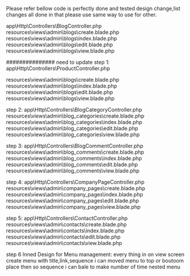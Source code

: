 Please refer bellow code is perfectly done and tested design change,list changes all done in that
please use same way to use for other.

app\Http\Controllers\BlogController.php
resources\views\admin\blogs\create.blade.php
resources\views\admin\blogs\index.blade.php
resources\views\admin\blogs\edit.blade.php
resources\views\admin\blogs\view.blade.php

###############
need to update
step 1:
app\Http\Controllers\ProductController.php

resources\views\admin\blogs\create.blade.php
resources\views\admin\blogs\index.blade.php
resources\views\admin\blogs\edit.blade.php
resources\views\admin\blogs\view.blade.php

step 2:
app\Http\Controllers\BlogCategoryController.php
resources\views\admin\blog_categories\create.blade.php
resources\views\admin\blog_categories\index.blade.php
resources\views\admin\blog_categories\edit.blade.php
resources\views\admin\blog_categories\view.blade.php

step 3:
app\Http\Controllers\BlogCommentController.php
resources\views\admin\blog_comments\create.blade.php
resources\views\admin\blog_comments\index.blade.php
resources\views\admin\blog_comments\edit.blade.php
resources\views\admin\blog_comments\view.blade.php

step 4:
app\Http\Controllers\CompanyPageController.php
resources\views\admin\company_pages\create.blade.php
resources\views\admin\company_pages\index.blade.php
resources\views\admin\company_pages\edit.blade.php
resources\views\admin\company_pages\view.blade.php

step 5:
app\Http\Controllers\ContactController.php
resources\views\admin\contacts\create.blade.php
resources\views\admin\contacts\index.blade.php
resources\views\admin\contacts\edit.blade.php
resources\views\admin\contacts\view.blade.php

step 6
Inned Design for
Menu management:
every thing in on view screen
create menu with title,link,sequence
i can moved menu to top or boutoom place then so sequence
i can bale to make number of time nested menu
